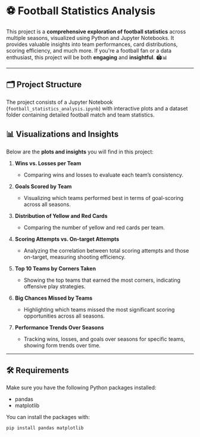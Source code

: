 # ⚽ Football Statistics Analysis  

This project is a **comprehensive exploration of football statistics** across multiple seasons, visualized using Python and Jupyter Notebooks. 
It provides valuable insights into team performances, card distributions, scoring efficiency, and much more.
If you're a football fan or a data enthusiast, this project will be both **engaging** and **insightful**. 🏟️📊  

---

## 🗂️ Project Structure  
The project consists of a Jupyter Notebook (`football_statistics_analysis.ipynb`) with interactive plots and a dataset folder containing detailed football match and team statistics.

## 📊 Visualizations and Insights  
Below are the **plots and insights** you will find in this project:  

1. **Wins vs. Losses per Team**  
   - Comparing wins and losses to evaluate each team’s consistency.  

2. **Goals Scored by Team**  
   - Visualizing which teams performed best in terms of goal-scoring across all seasons.  

3. **Distribution of Yellow and Red Cards**  
   - Comparing the number of yellow and red cards per team.  

4. **Scoring Attempts vs. On-target Attempts**  
   - Analyzing the correlation between total scoring attempts and those on-target, measuring shooting efficiency.  

5. **Top 10 Teams by Corners Taken**  
   - Showing the top teams that earned the most corners, indicating offensive play strategies.  

6. **Big Chances Missed by Teams**  
   - Highlighting which teams missed the most significant scoring opportunities across all seasons.  

7. **Performance Trends Over Seasons**  
   - Tracking wins, losses, and goals over seasons for specific teams, showing form trends over time.  

---

## 🛠️ Requirements
Make sure you have the following Python packages installed:
- pandas
- matplotlib

You can install the packages with:
```bash
pip install pandas matplotlib

